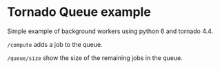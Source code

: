 # Tornado Queue example

Simple example of background workers using python 6 and tornado 4.4.

`/compute` adds a job to the queue.

`/queue/size` show the size of the remaining jobs in the queue.